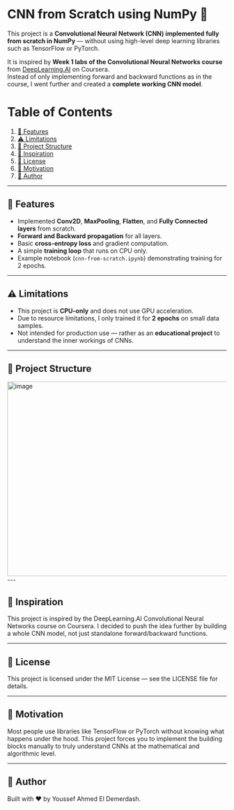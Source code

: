# CNN from Scratch using NumPy 🧠

This project is a **Convolutional Neural Network (CNN) implemented fully from scratch in NumPy** — without using high-level deep learning libraries such as TensorFlow or PyTorch.  

It is inspired by **Week 1 labs of the Convolutional Neural Networks course** from [DeepLearning.AI](https://www.deeplearning.ai/) on Coursera.  
Instead of only implementing forward and backward functions as in the course, I went further and created a **complete working CNN model**.


# Table of Contents

1. [🚀 Features](#features)
2. [⚠️ Limitations](#limitations)
3. [📂 Project Structure](#project-structure)
4. [📖 Inspiration](#inspiration)
5. [📜 License](#license)
6. [🎯 Motivation](#motivation)
7. [👤 Author](#author)

---

## 🚀 Features <a name="features"></a>
- Implemented **Conv2D**, **MaxPooling**, **Flatten**, and **Fully Connected layers** from scratch.  
- **Forward and Backward propagation** for all layers.  
- Basic **cross-entropy loss** and gradient computation.  
- A simple **training loop** that runs on CPU only.  
- Example notebook (`cnn-from-scratch.ipynb`) demonstrating training for 2 epochs.  

---

## ⚠️ Limitations <a name="limitations"></a>
- This project is **CPU-only** and does not use GPU acceleration.  
- Due to resource limitations, I only trained it for **2 epochs** on small data samples.  
- Not intended for production use — rather as an **educational project** to understand the inner workings of CNNs.  

---

## 📂 Project Structure <a name="project-structure"></a>
<img width="987" height="447" alt="image" src="https://github.com/user-attachments/assets/88b2ab3b-c66a-4fa7-b14d-3007399c360e" />
---

## 📖 Inspiration <a name="inspiration"></a>

This project is inspired by the DeepLearning.AI Convolutional Neural Networks course on Coursera.
I decided to push the idea further by building a whole CNN model, not just standalone forward/backward functions.

---

## 📜 License <a name="license"></a>

This project is licensed under the MIT License — see the LICENSE file for details.

---

## 🎯 Motivation <a name="motivation"></a>

Most people use libraries like TensorFlow or PyTorch without knowing what happens under the hood.
This project forces you to implement the building blocks manually to truly understand CNNs at the mathematical and algorithmic level.

---
## 👤 Author <a name="author"></a>

Built with ❤️ by Youssef Ahmed El Demerdash.
